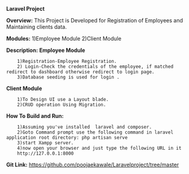 **Laravel Project**

**Overview:**
	    This Project is Developed for Registration of Employees and Maintaining clients data.

**Modules:**
        1)Employee Module
        2)Client Module

**Description:**
**Employee Module**

        1)Registration-Employee Registration.
        2) Login-Check the credentials of the employee, if matched redirect to dashboard otherwise redirect to login page.
        3)Database seeding is used for login .

**Client Module**

		1)To Design UI use a Layout blade.
        2)CRUD operation Using Migration.

**How To Build and Run:**

        1)Assuming you've installed  laravel and composer.
        2)Goto Command prompt use the following command in laravel application root directory: php artisan serve
        3)start Xampp server.
        4)now open your browser and just type the following URL in it
        http://127.0.0.1:8000


**Git Link:**
         https://github.com/poojaekawale/Laravelproject/tree/master






